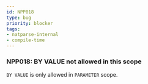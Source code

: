 ```yaml
---
id: NPP018
type: bug
priority: blocker
tags:
- natparse-internal 
- compile-time 
---
```


### NPP018: BY VALUE not allowed in this scope
`BY VALUE` is only allowed in `PARAMETER` scope.
